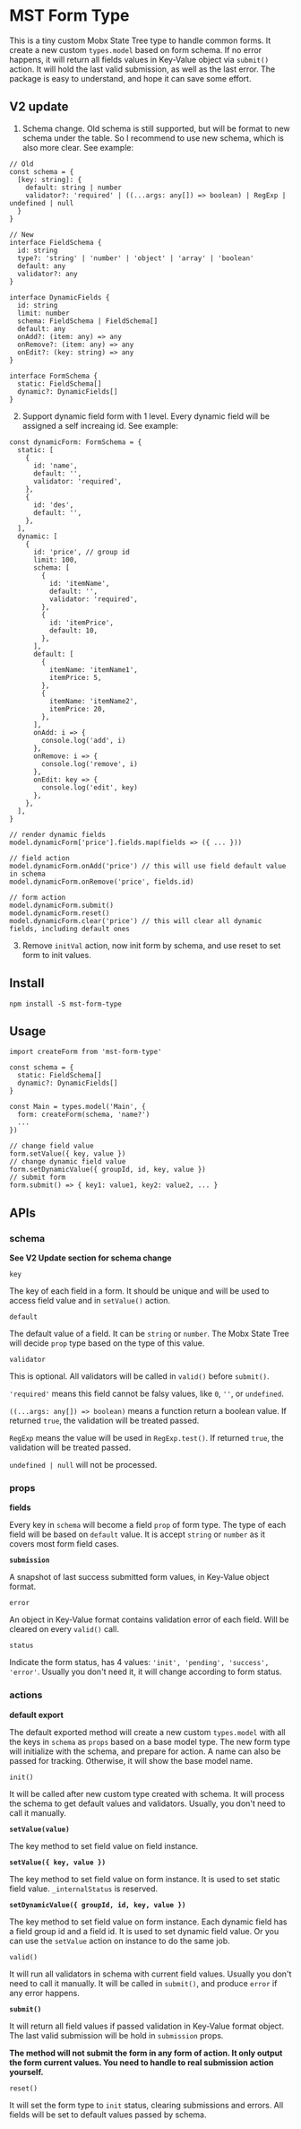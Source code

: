 # MST Form Type

This is a tiny custom Mobx State Tree type to handle common forms. It create a new custom `types.model` based on form schema. If no error happens, it will return all fields values in Key-Value object via `submit()` action. It will hold the last valid submission, as well as the last error. The package is easy to understand, and hope it can save some effort.

## V2 update

1. Schema change. Old schema is still supported, but will be format to new schema under the table. So I recommend to use new schema, which is also more clear. See example:

```javescript
// Old
const schema = {
  [key: string]: {
    default: string | number
    validator?: 'required' | ((...args: any[]) => boolean) | RegExp | undefined | null
  }
}

// New
interface FieldSchema {
  id: string
  type?: 'string' | 'number' | 'object' | 'array' | 'boolean'
  default: any
  validator?: any
}

interface DynamicFields {
  id: string
  limit: number
  schema: FieldSchema | FieldSchema[]
  default: any
  onAdd?: (item: any) => any
  onRemove?: (item: any) => any
  onEdit?: (key: string) => any
}

interface FormSchema {
  static: FieldSchema[]
  dynamic?: DynamicFields[]
}
```

2. Support dynamic field form with 1 level. Every dynamic field will be assigned a self increaing id. See example:

```javescript
const dynamicForm: FormSchema = {
  static: [
    {
      id: 'name',
      default: '',
      validator: 'required',
    },
    {
      id: 'des',
      default: '',
    },
  ],
  dynamic: [
    {
      id: 'price', // group id
      limit: 100,
      schema: [
        {
          id: 'itemName',
          default: '',
          validator: 'required',
        },
        {
          id: 'itemPrice',
          default: 10,
        },
      ],
      default: [
        {
          itemName: 'itemName1',
          itemPrice: 5,
        },
        {
          itemName: 'itemName2',
          itemPrice: 20,
        },
      ],
      onAdd: i => {
        console.log('add', i)
      },
      onRemove: i => {
        console.log('remove', i)
      },
      onEdit: key => {
        console.log('edit', key)
      },
    },
  ],
}

// render dynamic fields
model.dynamicForm['price'].fields.map(fields => ({ ... }))

// field action
model.dynamicForm.onAdd('price') // this will use field default value in schema
model.dynamicForm.onRemove('price', fields.id)

// form action
model.dynamicForm.submit()
model.dynamicForm.reset()
model.dynamicForm.clear('price') // this will clear all dynamic fields, including default ones
```

3. Remove `initVal` action, now init form by schema, and use reset to set form to init values.

## Install

`npm install -S mst-form-type`

## Usage

```javescript
import createForm from 'mst-form-type'

const schema = {
  static: FieldSchema[]
  dynamic?: DynamicFields[]
}

const Main = types.model('Main', {
  form: createForm(schema, 'name?')
  ...
})

// change field value
form.setValue({ key, value })
// change dynamic field value
form.setDynamicValue({ groupId, id, key, value })
// submit form
form.submit() => { key1: value1, key2: value2, ... }
```

## APIs

### schema

**See V2 Update section for schema change**

`key`

The key of each field in a form. It should be unique and will be used to access field value and in `setValue()` action.

`default`

The default value of a field. It can be `string` or `number`. The Mobx State Tree will decide `prop` type based on the type of this value.

`validator`

This is optional. All validators will be called in `valid()` before `submit()`.

`'required'` means this field cannot be falsy values, like `0`, `''`, or `undefined`.

`((...args: any[]) => boolean)` means a function return a boolean value. If returned `true`, the validation will be treated passed.

`RegExp` means the value will be used in `RegExp.test()`. If returned `true`, the validation will be treated passed.

`undefined | null` will not be processed.

### props

**fields**

Every key in `schema` will become a field `prop` of form type. The type of each field will be based on `default` value. It is accept `string` or `number` as it covers most form field cases.

**`submission`**

A snapshot of last success submitted form values, in Key-Value object format.

`error`

An object in Key-Value format contains validation error of each field. Will be cleared on every `valid()` call.

`status`

Indicate the form status, has 4 values: `'init', 'pending', 'success', 'error'`. Usually you don't need it, it will change according to form status.

### actions

**default export**

The default exported method will create a new custom `types.model` with all the keys in `schema` as `props` based on a base model type. The new form type will initialize with the schema, and prepare for action. A name can also be passed for tracking. Otherwise, it will show the base model name.

`init()`

It will be called after new custom type created with schema. It will process the schema to get default values and validators. Usually, you don't need to call it manually.

**`setValue(value)`**

The key method to set field value on field instance. 

**`setValue({ key, value })`**

The key method to set field value on form instance. It is used to set static field value. `_internalStatus` is reserved.

**`setDynamicValue({ groupId, id, key, value })`**

The key method to set field value on form instance. Each dynamic field has a field group id and a field id. It is used to set dynamic field value. Or you can use the `setValue` action on instance to do the same job.

`valid()`

It will run all validators in schema with current field values. Usually you don't need to call it manually. It will be called in `submit()`, and produce `error` if any error happens.

**`submit()`**

It will return all field values if passed validation in Key-Value format object. The last valid submission will be hold in `submission` props.

**The method will not submit the form in any form of action. It only output the form current values. You need to handle to real submission action yourself.**

`reset()`

It will set the form type to `init` status, clearing submissions and errors. All fields will be set to default values passed by schema.
